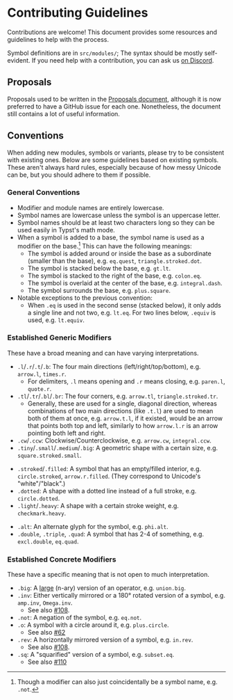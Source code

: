 # Contributing Guidelines
Contributions are welcome! This document provides some resources and guidelines to help with the process.

Symbol definitions are in `src/modules/`; The syntax should be mostly self-evident.
If you need help with a contribution, you can ask us [on Discord](https://discord.com/channels/1054443721975922748/1277628305142452306).

## Proposals
Proposals used to be written in the [Proposals document](https://typst.app/project/riXtMSim5zLCo7DWngIFbT),
although it is now preferred to have a GitHub issue for each one.
Nonetheless, the document still contains a lot of useful information.

## Conventions
When adding new modules, symbols or variants, please try to be consistent with
existing ones. Below are some guidelines based on existing symbols. These aren't
always hard rules, especially because of how messy Unicode can be, but you should
adhere to them if possible.

### General Conventions
- Modifier and module names are entirely lowercase.
- Symbol names are lowercase unless the symbol is an uppercase letter.
- Symbol names should be at least two characters long so they can be used easily in Typst's math mode.
- When a symbol is added to a base, the symbol name is used as a modifier on the base.[^modifname]
	This can have the following meanings:
	- The symbol is added around or inside the base as a subordinate (smaller than the base),
		e.g. `eq.quest`, `triangle.stroked.dot`.
	- The symbol is stacked below the base, e.g. `gt.lt`.
	- The symbol is stacked to the right of the base, e.g. `colon.eq`.
	- The symbol is overlaid at the center of the base, e.g. `integral.dash`.
	- The symbol surrounds the base, e.g. `plus.square`.
- Notable exceptions to the previous convention:
	- When `.eq` is used in the second sense (stacked below), it only adds a single line and not two,
		e.g. `lt.eq`. For two lines below, `.equiv` is used, e.g. `lt.equiv`.

[^modifname]: Though a modifier can also just coincidentally be a symbol name, e.g. `.not`.

### Established Generic Modifiers
These have a broad meaning and can have varying interpretations.
<!-- Geometry -->
- `.l`/`.r`/`.t`/`.b`: The four main directions (left/right/top/bottom), e.g. `arrow.l`, `times.r`.
	- For delimiters, `.l` means opening and `.r` means closing, e.g. `paren.l`, `quote.r`.
- `.tl`/`.tr`/`.bl`/`.br`: The four corners, e.g. `arrow.tl`, `triangle.stroked.tr`.
	- Generally, these are used for a single, diagonal direction,
		whereas combinations of two main directions (like `.t.l`) are used to mean both of them at once,
		e.g. `arrow.t.l`, if it existed, would be an arrow that points both top and left,
		similarly to how `arrow.l.r` is an arrow pointing both left and right.
- `.cw`/`.ccw`: Clockwise/Counterclockwise, e.g. `arrow.cw`, `integral.ccw`.
- `.tiny`/`.small`/`.medium`/`.big`: A geometric shape with a certain size, e.g. `square.stroked.small`.
<!-- Strokes -->
- `.stroked`/`.filled`: A symbol that has an empty/filled interior, e.g. `circle.stroked`, `arrow.r.filled`.
	(They correspond to Unicode's "white"/"black".)
- `.dotted`: A shape with a dotted line instead of a full stroke, e.g. `circle.dotted`.
- `.light`/`.heavy`: A shape with a certain stroke weight, e.g. `checkmark.heavy`.
<!-- Other (in alphabetic order) -->
- `.alt`: An alternate glyph for the symbol, e.g. `phi.alt`.
- `.double`, `.triple`, `.quad`: A symbol that has 2-4 of something, e.g. `excl.double`, `eq.quad`.

### Established Concrete Modifiers
These have a specific meaning that is not open to much interpretation.
<!-- (in alphabetic order) -->
- `.big`: A [large](https://www.unicode.org/Public/math/latest/MathClassEx-15.html) (n-ary) version
	of an operator, e.g. `union.big`.
- `.inv`: Either vertically mirrored or a 180° rotated version of a symbol, e.g. `amp.inv`, `Omega.inv`.
	- See also [#108](https://github.com/typst/codex/issues/108).
- `.not`: A negation of the symbol, e.g. `eq.not`.
- `.o`: A symbol with a circle around it, e.g. `plus.circle`.
	- See also [#62](https://github.com/typst/codex/pull/62)
- `.rev`: A horizontally mirrored version of a symbol, e.g. `in.rev`.
	- See also [#108](https://github.com/typst/codex/issues/108).
- `.sq`: A "squarified" version of a symbol, e.g. `subset.eq`.
	- See also [#110](https://github.com/typst/codex/pull/110)
